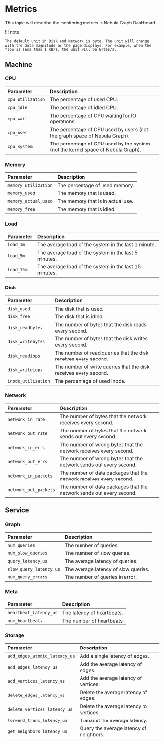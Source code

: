 # Metrics

This topic will describe the monitoring metrics in Nebula Graph Dashboard.

!!! note

    The default unit in Disk and Network is byte. The unit will change with the data magnitude as the page displays. For example, when the flow is less than 1 KB/s, the unit will be Bytes/s.

## Machine

### CPU

|Parameter|Description|
|:---|:---|
|`cpu_utilization`| The percentage of used CPU. |
|`cpu_idle`| The percentage of idled CPU. |
|`cpu_wait`| The percentage of CPU waiting for IO operations. |
|`cpu_user`| The percentage of CPU used by users (not the graph space of Nebula Graph). |
|`cpu_system`| The percentage of CPU used by the system (not the kernel space of Nebula Graph). |

### Memory

|Parameter| Description|
|:---|:---|
|`memory_utilization`| The percentage of used memory. |
|`memory_used`| The memory that is used. |
|`memory_actual_used`| The memory that is in actual use. |
|`memory_free`| The memory that is idled. |

### Load

|Parameter| Description|
|:---|:---|
|`load_1m`| The average load of the system in the last 1 minute. |
|`load_5m`| The average load of the system in the last 5 minutes. |
|`load_15m`| The average load of the system in the last 15 minutes. |

### Disk

|Parameter| Description|
|:---|:---|
|`disk_used`| The disk that is used. |
|`disk_free`| The disk that is idled. |
|`disk_readbytes`| The number of bytes that the disk reads every second. |
|`disk_writebytes`| The number of bytes that the disk writes every second. |
|`disk_readiops`| The number of read queries that the disk receives every second. |
|`disk_writeiops`| The number of write queries that the disk receives every second. |
|`inode_utilization`| The percentage of used inode. |

### Network

|Parameter| Description|
|:---|:---|
|`network_in_rate`| The number of bytes that the network receives every second. |
|`network_out_rate`| The number of bytes that the network sends out every second. |
|`network_in_errs`| The number of wrong bytes that the network receives every second. |
|`network_out_errs`| The number of wrong bytes that the network sends out every second. |
|`network_in_packets`| The number of data packages that the network receives every second. |
|`network_out_packets`| The number of data packages that the network sends out every second. |

## Service

### Graph

|Parameter| Description|
|:---|:---|
|`num_queries`| The number of queries. |
|`num_slow_queries`| The number of slow queries. |
|`query_latency_us`| The average latency of queries. |
|`slow_query_latency_us`| The average latency of slow queries. |
|`num_query_errors`| The number of queries in error. |

### Meta

|Parameter| Description|
|:---|:---|
|`heartbeat_latency_us`| The latency of heartbeats. |
|`num_heartbeats`| The number of heartbeats. |

### Storage

|Parameter| Description|
|:---|:---|
|`add_edges_atomic_latency_us`| Add a single latency of edges. |
|`add_edges_latency_us`| Add the average latency of edges. |
|`add_vertices_latency_us`| Add the average latency of vertices. |
|`delete_edges_latency_us`| Delete the average latency of edges. |
|`delete_vertices_latency_us`| Delete the average latency to vertices. |
|`forward_tranx_latency_us`| Transmit the average latency. |
|`get_neighbors_latency_us`| Query the average latency of neighbors. |
